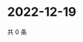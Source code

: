 # 2022-12-19

共 0 条

<!-- BEGIN WEIBO -->
<!-- 最后更新时间 Mon Dec 19 2022 01:11:20 GMT+0800 (China Standard Time) -->

<!-- END WEIBO -->

